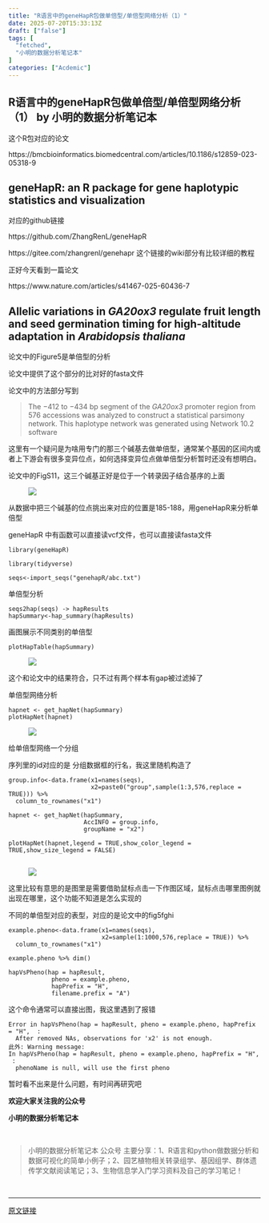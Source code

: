 ```yaml
---
title: "R语言中的geneHapR包做单倍型/单倍型网络分析（1）"
date: 2025-07-20T15:33:13Z
draft: ["false"]
tags: [
  "fetched",
  "小明的数据分析笔记本"
]
categories: ["Acdemic"]
---
```

R语言中的geneHapR包做单倍型/单倍型网络分析（1） by 小明的数据分析笔记本
------
<div><section data-tool="mdnice编辑器" data-website="https://www.mdnice.com" data-pm-slice="0 0 []"><p data-tool="mdnice编辑器"><span leaf="">这个R包对应的论文</span></p><p data-tool="mdnice编辑器"><span leaf="">https://bmcbioinformatics.biomedcentral.com/articles/10.1186/s12859-023-05318-9</span></p><h1 data-tool="mdnice编辑器"><span></span><span><font><span leaf="">geneHapR: an R package for gene haplotypic statistics and visualization</span></font></span><span></span></h1><p data-tool="mdnice编辑器"><span leaf="">对应的github链接</span></p><p data-tool="mdnice编辑器"><span leaf="">https://github.com/ZhangRenL/geneHapR</span></p><p data-tool="mdnice编辑器"><span leaf="">https://gitee.com/zhangrenl/genehapr 这个链接的wiki部分有比较详细的教程</span></p><p data-tool="mdnice编辑器"><span leaf="">正好今天看到一篇论文</span></p><p data-tool="mdnice编辑器"><span leaf="">https://www.nature.com/articles/s41467-025-60436-7</span></p><h1 data-tool="mdnice编辑器"><span></span><span><font><span leaf="">Allelic variations in </span></font><em><font><span leaf="">GA20ox3</span></font></em><font><span leaf=""> regulate fruit length and seed germination timing for high-altitude adaptation in </span></font><em><font><span leaf="">Arabidopsis thaliana</span></font></em></span><span></span></h1><p data-tool="mdnice编辑器"><span leaf="">论文中的Figure5是单倍型的分析</span></p><p data-tool="mdnice编辑器"><span leaf="">论文中提供了这个部分的比对好的fasta文件</span></p><p data-tool="mdnice编辑器"><span leaf="">论文中的方法部分写到</span></p><blockquote><span></span><p><font><span leaf="">The −412 to −434 bp segment of the </span></font><em><font><span leaf="">GA20ox3</span></font></em><font><span leaf=""> promoter region from 576 accessions was analyzed to construct a statistical parsimony network. This haplotype network was generated using Network 10.2 software</span></font></p></blockquote><p data-tool="mdnice编辑器"><span leaf="">这里有一个疑问是为啥用专门的那三个碱基去做单倍型，通常某个基因的区间内或者上下游会有很多变异位点，如何选择变异位点做单倍型分析暂时还没有想明白。</span></p><p data-tool="mdnice编辑器"><span leaf="">论文中的FigS11，这三个碱基正好是位于一个转录因子结合基序的上面</span></p><figure data-tool="mdnice编辑器"><span leaf=""><img data-src="https://mmbiz.qpic.cn/sz_mmbiz_png/t1wZDoUyFk4SHibjUngwmEzkwKkWfc7wCWYd7q9Rn7Uoe7pIpPugJgyl0QvP927FZtfbyXmpafQ3OD4K2Pibd9Sg/640?wx_fmt=png&amp;from=appmsg" data-ratio="1.1942336874051593" data-type="png" data-w="659" data-imgfileid="100015411" src="https://mmbiz.qpic.cn/sz_mmbiz_png/t1wZDoUyFk4SHibjUngwmEzkwKkWfc7wCWYd7q9Rn7Uoe7pIpPugJgyl0QvP927FZtfbyXmpafQ3OD4K2Pibd9Sg/640?wx_fmt=png&amp;from=appmsg"></span></figure><p data-tool="mdnice编辑器"><span leaf="">从数据中把三个碱基的位点挑出来对应的位置是185-188，用geneHapR来分析单倍型</span></p><p data-tool="mdnice编辑器"><span leaf="">geneHapR 中有函数可以直接读vcf文件，也可以直接读fasta文件</span></p><pre data-tool="mdnice编辑器"><span data-cacheurl="" data-remoteid=""></span><code><span leaf="">library(geneHapR)</span><span leaf=""><br></span><span leaf=""><br></span><span leaf="">library(tidyverse)</span><span leaf=""><br></span><span leaf=""><br></span><span leaf="">seqs&lt;-import_seqs("genehapR/abc.txt")</span><span leaf=""><br></span></code></pre><p data-tool="mdnice编辑器"><span leaf="">单倍型分析</span></p><pre data-tool="mdnice编辑器"><span data-cacheurl="" data-remoteid=""></span><code><span leaf="">seqs2hap(seqs) -&gt; hapResults</span><span leaf=""><br></span><span leaf="">hapSummary&lt;-hap_summary(hapResults)</span><span leaf=""><br></span></code></pre><p data-tool="mdnice编辑器"><span leaf="">画图展示不同类别的单倍型</span></p><pre data-tool="mdnice编辑器"><span data-cacheurl="" data-remoteid=""></span><code><span leaf="">plotHapTable(hapSummary)</span><span leaf=""><br></span></code></pre><figure data-tool="mdnice编辑器"><span leaf=""><img data-src="https://mmbiz.qpic.cn/sz_mmbiz_png/t1wZDoUyFk4SHibjUngwmEzkwKkWfc7wCCD2Sl0ibrUBpgCp0IKmfhSQWM5Tt3SIIJcGRUpD1fB2BpBk489K1uIQ/640?wx_fmt=png&amp;from=appmsg" data-ratio="0.674975074775673" data-type="png" data-w="1003" data-imgfileid="100015410" src="https://mmbiz.qpic.cn/sz_mmbiz_png/t1wZDoUyFk4SHibjUngwmEzkwKkWfc7wCCD2Sl0ibrUBpgCp0IKmfhSQWM5Tt3SIIJcGRUpD1fB2BpBk489K1uIQ/640?wx_fmt=png&amp;from=appmsg"></span></figure><p data-tool="mdnice编辑器"><span leaf="">这个和论文中的结果符合，只不过有两个样本有gap被过滤掉了</span></p><p data-tool="mdnice编辑器"><span leaf="">单倍型网络分析</span></p><pre data-tool="mdnice编辑器"><span data-cacheurl="" data-remoteid=""></span><code><span leaf="">hapnet &lt;- get_hapNet(hapSummary)</span><span leaf=""><br></span><span leaf="">plotHapNet(hapnet)</span><span leaf=""><br></span></code></pre><figure data-tool="mdnice编辑器"><span leaf=""><img data-src="https://mmbiz.qpic.cn/sz_mmbiz_png/t1wZDoUyFk4SHibjUngwmEzkwKkWfc7wCtR6TBTs17LvTiby5ibflTNCyeicIGPJFC47PQ2wuibKoLYTWspRpkQR0Og/640?wx_fmt=png&amp;from=appmsg" data-ratio="0.8126984126984127" data-type="png" data-w="630" data-imgfileid="100015408" src="https://mmbiz.qpic.cn/sz_mmbiz_png/t1wZDoUyFk4SHibjUngwmEzkwKkWfc7wCtR6TBTs17LvTiby5ibflTNCyeicIGPJFC47PQ2wuibKoLYTWspRpkQR0Og/640?wx_fmt=png&amp;from=appmsg"></span></figure><p data-tool="mdnice编辑器"><span leaf="">给单倍型网络一个分组</span></p><p data-tool="mdnice编辑器"><span leaf="">序列里的id对应的是 分组数据框的行名，我这里随机构造了</span></p><pre data-tool="mdnice编辑器"><span data-cacheurl="" data-remoteid=""></span><code><span leaf="">group.info&lt;-data.frame(x1=names(seqs),</span><span leaf=""><br></span><span leaf="">                       x2=paste0("group",sample(1:3,576,replace = TRUE))) %&gt;% </span><span leaf=""><br></span><span leaf="">  column_to_rownames("x1")</span><span leaf=""><br></span><span leaf=""><br></span><span leaf="">hapnet &lt;- get_hapNet(hapSummary,</span><span leaf=""><br></span><span leaf="">                     AccINFO = group.info, </span><span leaf=""><br></span><span leaf="">                     groupName = "x2")</span><span leaf=""><br></span><span leaf=""><br></span><span leaf="">plotHapNet(hapnet,legend = TRUE,show_color_legend = TRUE,show_size_legend = FALSE)</span><span leaf=""><br></span><span leaf=""><br></span></code></pre><figure data-tool="mdnice编辑器"><span leaf=""><img data-src="https://mmbiz.qpic.cn/sz_mmbiz_png/t1wZDoUyFk4SHibjUngwmEzkwKkWfc7wCZILZ9XwUibaF8fd7qj4YExOuzE15sL5AvkAsicfmgwuG9ZxLW9Xia1gUA/640?wx_fmt=png&amp;from=appmsg" data-ratio="0.7364341085271318" data-type="png" data-w="645" data-imgfileid="100015409" src="https://mmbiz.qpic.cn/sz_mmbiz_png/t1wZDoUyFk4SHibjUngwmEzkwKkWfc7wCZILZ9XwUibaF8fd7qj4YExOuzE15sL5AvkAsicfmgwuG9ZxLW9Xia1gUA/640?wx_fmt=png&amp;from=appmsg"></span></figure><p data-tool="mdnice编辑器"><span leaf="">这里比较有意思的是图里是需要借助鼠标点击一下作图区域，鼠标点击哪里图例就出现在哪里，这个功能不知道是怎么实现的</span></p><p data-tool="mdnice编辑器"><span leaf="">不同的单倍型对应的表型，对应的是论文中的fig5fghi</span></p><pre data-tool="mdnice编辑器"><span data-cacheurl="" data-remoteid=""></span><code><span leaf="">example.pheno&lt;-data.frame(x1=names(seqs),</span><span leaf=""><br></span><span leaf="">                          x2=sample(1:1000,576,replace = TRUE)) %&gt;% </span><span leaf=""><br></span><span leaf="">  column_to_rownames("x1")</span><span leaf=""><br></span><span leaf=""><br></span><span leaf="">example.pheno %&gt;% dim()</span><span leaf=""><br></span><span leaf=""><br></span><span leaf="">hapVsPheno(hap = hapResult,</span><span leaf=""><br></span><span leaf="">            pheno = example.pheno,</span><span leaf=""><br></span><span leaf="">            hapPrefix = "H",</span><span leaf=""><br></span><span leaf="">            filename.prefix = "A")  </span><span leaf=""><br></span></code></pre><p data-tool="mdnice编辑器"><span leaf="">这个命令通常可以直接出图，我这里遇到了报错</span></p><pre data-tool="mdnice编辑器"><span data-cacheurl="" data-remoteid=""></span><code><span leaf="">Error in hapVsPheno(hap = hapResult, pheno = example.pheno, hapPrefix = "H",  : </span><span leaf=""><br></span><span leaf="">  After removed NAs, observations for 'x2' is not enough.</span><span leaf=""><br></span><span leaf="">此外: Warning message:</span><span leaf=""><br></span><span leaf="">In hapVsPheno(hap = hapResult, pheno = example.pheno, hapPrefix = "H",  :</span><span leaf=""><br></span><span leaf="">  phenoName is null, will use the first pheno</span><span leaf=""><br></span></code></pre><p data-tool="mdnice编辑器"><span leaf="">暂时看不出来是什么问题，有时间再研究吧</span></p><p data-tool="mdnice编辑器"><strong><span leaf="">欢迎大家关注我的公众号</span></strong></p><p data-tool="mdnice编辑器"><strong><span leaf="">小明的数据分析笔记本</span></strong></p><section nodeleaf=""><mp-common-profile data-pluginname="mpprofile" data-nickname="小明的数据分析笔记本" data-from="0" data-headimg="http://mmbiz.qpic.cn/mmbiz_png/t1wZDoUyFk5t1sOnM0iabvBhnfIj5YpyqrMib0E1MGCd9ibcYxaOPZd0GWhQBDvK2BPEwsicQxd6y5MHLfphnwHnow/0?wx_fmt=png" data-signature="分享R语言和python在生物信息领域做数据分析和数据可视化的简单小例子；偶尔会分享一些组学数据处理相关的内容" data-id="MzI3NzQ3MTcxMg==" data-is_biz_ban="0" data-service_type="1" data-verify_status="1"></mp-common-profile></section><p data-tool="mdnice编辑器"><strong><span leaf=""><br></span></strong></p><blockquote><span></span><p><span leaf="">小明的数据分析笔记本 公众号 主要分享：1、R语言和python做数据分析和数据可视化的简单小例子；2、园艺植物相关转录组学、基因组学、群体遗传学文献阅读笔记；3、生物信息学入门学习资料及自己的学习笔记！</span></p></blockquote></section><section><span leaf=""><br></span></section><p><mp-style-type data-value="3"></mp-style-type></p></div>  
<hr>
<a href="https://mp.weixin.qq.com/s/EQTiBGqoVrYxGTmj5l3AGA",target="_blank" rel="noopener noreferrer">原文链接</a>
